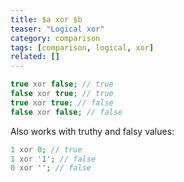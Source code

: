 ```yaml
---
title: $a xor $b
teaser: "Logical xor"
category: comparison
tags: [comparison, logical, xor]
related: []
---
```


```php
true xor false; // true
false xor true; // true
true xor true; // false
false xor false; // false
```

Also works with truthy and falsy values:

```php
1 xor 0; // true
1 xor '1'; // false
0 xor ''; // false
```

